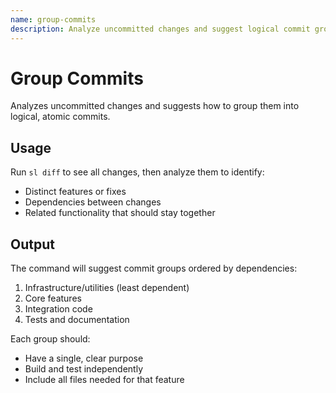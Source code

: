 ```yaml
---
name: group-commits
description: Analyze uncommitted changes and suggest logical commit groupings
---
```


# Group Commits

Analyzes uncommitted changes and suggests how to group them into logical, atomic commits.

## Usage

Run `sl diff` to see all changes, then analyze them to identify:
- Distinct features or fixes
- Dependencies between changes
- Related functionality that should stay together

## Output

The command will suggest commit groups ordered by dependencies:
1. Infrastructure/utilities (least dependent)
2. Core features
3. Integration code
4. Tests and documentation

Each group should:
- Have a single, clear purpose
- Build and test independently
- Include all files needed for that feature
